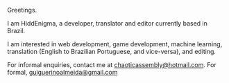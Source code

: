 Greetings.

I am HiddEnigma, a developer, translator and editor currently based in Brazil.

I am interested in web development, game development, machine learning, translation (English to Brazilian Portuguese, and vice-versa), and editing.

For informal enquiries, contact me at chaoticassembly@hotmail.com. 
For formal, guiguerinoalmeida@gmail.com
<!---
HiddEnigma/HiddEnigma is a ✨ special ✨ repository because its `README.md` (this file) appears on your GitHub profile.
You can click the Preview link to take a look at your changes.
--->
